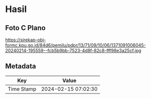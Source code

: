 # Hasil

## Foto C Plano

https://sirekap-obj-formc.kpu.go.id/84d6/pemilu/pdpr/13/71/09/10/06/1371091006045-20240214-195559--fcb5b9bb-7523-4d8f-82c8-fff98e3a25cf.jpg


## Metadata

| Key        | Value               |
| ---------- | ------------------- |
| Time Stamp | 2024-02-15 07:02:30 |



